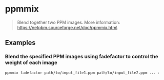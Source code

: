 # ppmmix

> Blend together two PPM images. More information: <https://netpbm.sourceforge.net/doc/ppmmix.html>.

## Examples

### Blend the specified PPM images using fadefactor to control the weight of each image

```bash
ppmmix fadefactor path/to/input_file1.ppm path/to/input_file2.ppm ... > path/to/output_file.ppm
```
